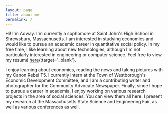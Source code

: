 ```yaml
---
layout: page
title: about me
permalink: /
---
```


Hi! I'm Adway. I'm currently a sophomore at Saint John's High School in Shrewsbury, Massachusetts. I am interested in studying economics and would like to pursue an academic career in quantitative social policy. In my free time, I like learning about new technologies, although I'm not particularly interested in engineering or computer science. Feel free to view my résumé [here](https://google.com){:target='_blank'}.

I enjoy learning about economics, reading the news and taking pictures with my Canon Rebel T5. I currently intern at the Town of Westborough's Economic Development Committee, and I am a contributing writer and photographer for the Community Advocate Newspaper. Finally, since I hope to pursue a career in academia, I enjoy working on various research projects in the area of social sciences. You can view them all here. I present my research at the Massachusetts State Science and Engineering Fair, as well as various conferences as well.

